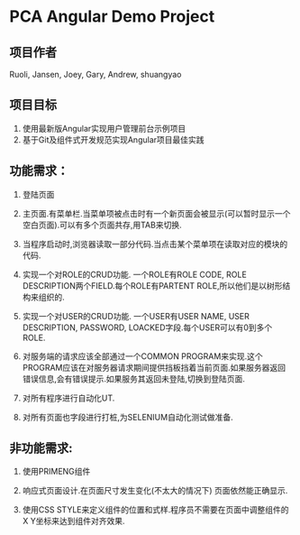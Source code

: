 # PCA Angular Demo Project

## 项目作者
Ruoli, Jansen, Joey, Gary, Andrew, shuangyao


## 项目目标
1. 使用最新版Angular实现用户管理前台示例项目
2. 基于Git及组件式开发规范实现Angular项目最佳实践


## 功能需求：

1. 登陆页面

2. 主页面.有菜单栏.当菜单项被点击时有一个新页面会被显示(可以暂时显示一个空白页面).可以有多个页面共存,用TAB来切换.

3. 当程序启动时,浏览器读取一部分代码.当点击某个菜单项在读取对应的模块的代码.

4. 实现一个对ROLE的CRUD功能. 一个ROLE有ROLE CODE, ROLE DESCRIPTION两个FIELD.每个ROLE有PARTENT ROLE,所以他们是以树形结构来组织的.

5. 实现一个对USER的CRUD功能. 一个USER有USER NAME, USER DESCRIPTION, PASSWORD, LOACKED字段.每个USER可以有0到多个ROLE.

6. 对服务端的请求应该全部通过一个COMMON PROGRAM来实现.这个PROGRAM应该在对服务器请求期间提供挡板挡着当前页面.如果服务器返回错误信息,会有错误提示.如果服务其返回未登陆,切换到登陆页面.

7. 对所有程序进行自动化UT.

8. 对所有页面也字段进行打桩,为SELENIUM自动化测试做准备.

 

## 非功能需求:

1. 使用PRIMENG组件

2. 响应式页面设计.在页面尺寸发生变化(不太大的情况下) 页面依然能正确显示.

3. 使用CSS STYLE来定义组件的位置和式样.程序员不需要在页面中调整组件的X Y坐标来达到组件对齐效果.
